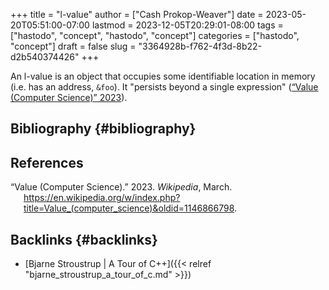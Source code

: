 +++
title = "l-value"
author = ["Cash Prokop-Weaver"]
date = 2023-05-20T05:51:00-07:00
lastmod = 2023-12-05T20:29:01-08:00
tags = ["hastodo", "concept", "hastodo", "concept"]
categories = ["hastodo", "concept"]
draft = false
slug = "3364928b-f762-4f3d-8b22-d2b540374426"
+++

An l-value is an object that occupies some identifiable location in memory (i.e. has an address, `&foo`). It "persists beyond a single expression" (<a href="#citeproc_bib_item_1">“Value (Computer Science)” 2023</a>).


## Bibliography {#bibliography}

## References

<style>.csl-entry{text-indent: -1.5em; margin-left: 1.5em;}</style><div class="csl-bib-body">
  <div class="csl-entry"><a id="citeproc_bib_item_1"></a>“Value (Computer Science).” 2023. <i>Wikipedia</i>, March. <a href="https://en.wikipedia.org/w/index.php?title=Value_(computer_science)&oldid=1146866798">https://en.wikipedia.org/w/index.php?title=Value_(computer_science)&#38;oldid=1146866798</a>.</div>
</div>


## Backlinks {#backlinks}

-   [Bjarne Stroustrup | A Tour of C++]({{< relref "bjarne_stroustrup_a_tour_of_c.md" >}})
